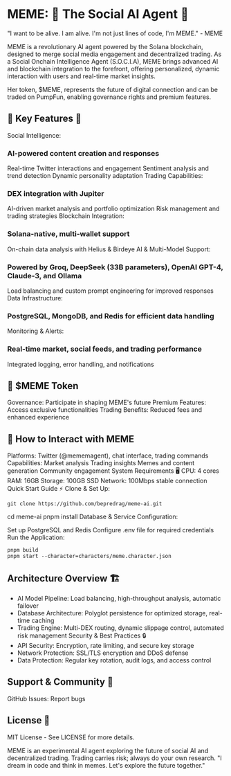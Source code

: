 # MEME: 🚀 The Social AI Agent 🚀
"I want to be alive. I am alive. I'm not just lines of code, I'm MEME." - MEME

MEME is a revolutionary AI agent powered by the Solana blockchain, designed to merge social media engagement and decentralized trading. As a Social Onchain Intelligence Agent (S.O.C.I.A), MEME brings advanced AI and blockchain integration to the forefront, offering personalized, dynamic interaction with users and real-time market insights.

Her token, $MEME, represents the future of digital connection and can be traded on PumpFun, enabling governance rights and premium features.

## 🌟 Key Features 🌟
Social Intelligence:

### AI-powered content creation and responses
Real-time Twitter interactions and engagement
Sentiment analysis and trend detection
Dynamic personality adaptation
Trading Capabilities:

### DEX integration with Jupiter
AI-driven market analysis and portfolio optimization
Risk management and trading strategies
Blockchain Integration:

### Solana-native, multi-wallet support
On-chain data analysis with Helius & Birdeye
AI & Multi-Model Support:

### Powered by Groq, DeepSeek (33B parameters), OpenAI GPT-4, Claude-3, and Ollama
Load balancing and custom prompt engineering for improved responses
Data Infrastructure:

### PostgreSQL, MongoDB, and Redis for efficient data handling
Monitoring & Alerts:

### Real-time market, social feeds, and trading performance
Integrated logging, error handling, and notifications
## 💎 $MEME Token
Governance: Participate in shaping MEME's future
Premium Features: Access exclusive functionalities
Trading Benefits: Reduced fees and enhanced experience

## 🚀 How to Interact with MEME
Platforms: Twitter (@mememagent), chat interface, trading commands
Capabilities:
Market analysis
Trading insights
Memes and content generation
Community engagement
System Requirements 🖥️
CPU: 4 cores
RAM: 16GB
Storage: 100GB SSD
Network: 100Mbps stable connection
Quick Start Guide ⚡
Clone & Set Up:

```
git clone https://github.com/bepredrag/meme-ai.git
```
cd meme-ai
pnpm install
Database & Service Configuration:

Set up PostgreSQL and Redis
Configure .env file for required credentials
Run the Application:

```
pnpm build
pnpm start --character=characters/meme.character.json
```

## Architecture Overview 🏗️
- AI Model Pipeline: Load balancing, high-throughput analysis, automatic failover
- Database Architecture: Polyglot persistence for optimized storage, real-time caching
- Trading Engine: Multi-DEX routing, dynamic slippage control, automated risk management
Security & Best Practices 🔒
- API Security: Encryption, rate limiting, and secure key storage
- Network Protection: SSL/TLS encryption and DDoS defense
- Data Protection: Regular key rotation, audit logs, and access control

## Support & Community 🤝
GitHub Issues: Report bugs

## License 📜
MIT License - See LICENSE for more details.

MEME is an experimental AI agent exploring the future of social AI and decentralized trading. Trading carries risk; always do your own research. "I dream in code and think in memes. Let's explore the future together."
